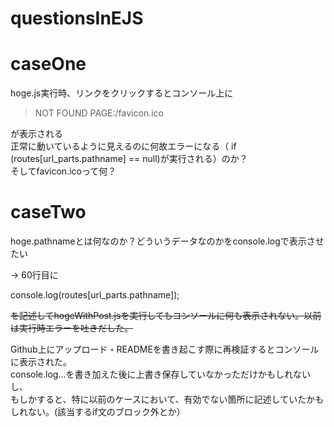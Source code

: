 # questionsInEJS

# caseOne

hoge.js実行時、リンクをクリックするとコンソール上に

> NOT FOUND PAGE:/favicon.ico

が表示される  
正常に動いているように見えるのに何故エラーになる（ if (routes[url_parts.pathname] == null)が実行される）のか？  
そしてfavicon.icoって何？

# caseTwo

hoge.pathnameとは何なのか？どういうデータなのかをconsole.logで表示させたい  

-> 60行目に

console.log(routes[url_parts.pathname]);  

~~を記述してhogeWithPost.jsを実行してもコンソールに何も表示されない。以前は実行時エラーを吐きだした。~~

Github上にアップロード・READMEを書き起こす際に再検証するとコンソールに表示された。  
console.log...を書き加えた後に上書き保存していなかっただけかもしれないし、  
もしかすると、特に以前のケースにおいて、有効でない箇所に記述していたかもしれない。(該当するif文のブロック外とか）  

